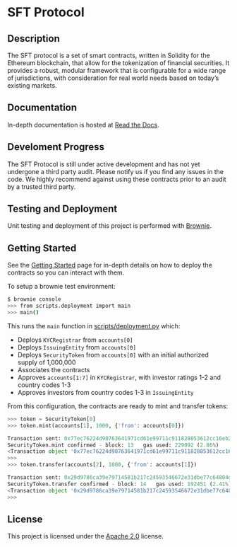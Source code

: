 # SFT Protocol

## Description

The SFT protocol is a set of smart contracts, written in Solidity for the Ethereum blockchain, that allow for the tokenization of financial securities. It provides a robust, modular framework that is configurable for a wide range of jurisdictions, with consideration for real world needs based on today’s existing markets.

## Documentation

In-depth documentation is hosted at [Read the Docs](https://sft-protocol.readthedocs.io).

## Develoment Progress

The SFT Protocol is still under active development and has not yet undergone a third party audit. Please notify us if you find any issues in the code. We highly recommend against using these contracts prior to an audit by a trusted third party.

## Testing and Deployment

Unit testing and deployment of this project is performed with [Brownie](https://github.com/HyperLink-Technology/brownie).

## Getting Started

See the [Getting Started](https://sft-protocol.readthedocs.io/en/latest/getting-started.html) page for in-depth details on how to deploy the contracts so you can interact with them.

To setup a brownie test environment:

```bash
$ brownie console
>>> from scripts.deployment import main
>>> main()
```

This runs the `main` function in [scripts/deployment.py](scripts/deployment.py) which:

* Deploys ``KYCRegistrar`` from ``accounts[0]``
* Deploys ``IssuingEntity`` from ``accounts[0]``
* Deploys ``SecurityToken`` from ``accounts[0]`` with an initial authorized supply of 1,000,000
* Associates the contracts
* Approves ``accounts[1:7]`` in ``KYCRegistrar``, with investor ratings 1-2 and country codes 1-3
* Approves investors from country codes 1-3 in ``IssuingEntity``

From this configuration, the contracts are ready to mint and transfer tokens:

```python
>>> token = SecurityToken[0]
>>> token.mint(accounts[1], 1000, {'from': accounts[0]})

Transaction sent: 0x77ec76224d90763641971cd61e99711c911828053612cc16eb2e5d7faa20815e
SecurityToken.mint confirmed - block: 13   gas used: 229092 (2.86%)
<Transaction object '0x77ec76224d90763641971cd61e99711c911828053612cc16eb2e5d7faa20815e'>
>>>
>>> token.transfer(accounts[2], 1000, {'from': accounts[1]})

Transaction sent: 0x29d9786ca39e79714581b217c24593546672e31dbe77c64804ea2d81848f053f
SecurityToken.transfer confirmed - block: 14   gas used: 192451 (2.41%)
<Transaction object '0x29d9786ca39e79714581b217c24593546672e31dbe77c64804ea2d81848f053f'>
>>>
```

## License

This project is licensed under the [Apache 2.0](https://www.apache.org/licenses/LICENSE-2.0.html) license.
